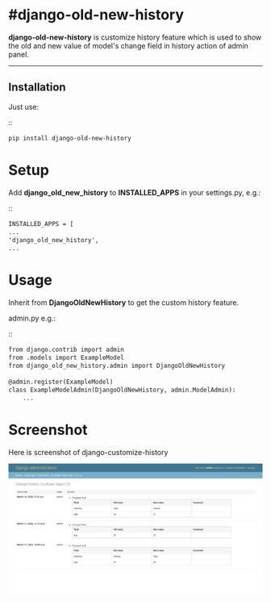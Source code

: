 #django-old-new-history
========================

**django-old-new-history** is customize history feature which is used to show the old and new value of model's change field in history action of admin panel.

------------
Installation
------------

Just use:

::

    pip install django-old-new-history

Setup
=====

Add **django_old_new_history** to **INSTALLED_APPS** in your settings.py, e.g.:

::

    INSTALLED_APPS = [
    ...
    'django_old_new_history',
    ...


Usage
=====

Inherit from **DjangoOldNewHistory** to get the custom history feature.

admin.py e.g.:

::

    
    from django.contrib import admin
    from .models import ExampleModel
    from django_old_new_history.admin import DjangoOldNewHistory
    
    @admin.register(ExampleModel)
    class ExampleModelAdmin(DjangoOldNewHistory, admin.ModelAdmin):
        ...

Screenshot
=====
Here is screenshot of django-customize-history

![alt text](https://raw.githubusercontent.com/mayur-softices/djnago-customize-history/main/docs/_static/Change-history-CrudUser-object-5-Django-site-admin.png)